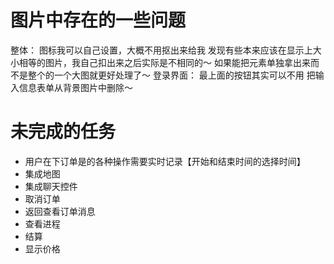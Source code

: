 # 图片中存在的一些问题
整体：
    图标我可以自己设置，大概不用抠出来给我
    发现有些本来应该在显示上大小相等的图片，我自己扣出来之后实际是不相同的～
    如果能把元素单独拿出来而不是整个的一个大图就更好处理了～
登录界面：
    最上面的按钮其实可以不用
    把输入信息表单从背景图片中删除～

# 未完成的任务
+ 用户在下订单是的各种操作需要实时记录【开始和结束时间的选择时间】
+ 集成地图
+ 集成聊天控件
+ 取消订单
+ 返回查看订单消息
+ 查看进程
+ 结算
+ 显示价格